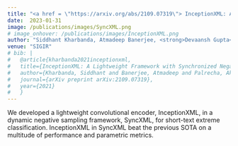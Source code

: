 ```yaml
---
title: "<a href = \"https://arxiv.org/abs/2109.07319\"> InceptionXML: A Lightweight Framework with Synchronized Negative Sampling for Short Text Extreme Classification</a>"
date:  2023-01-31
image: /publications/images/SyncXML.png
# image_onhover: /publications/images/InceptionXML.png
author: "Siddhant Kharbanda, Atmadeep Banerjee, <strong>Devaansh Gupta</strong>, Akash Palrecha, Rohit Babbar"
venue: "SIGIR"
# bib: |
#   @article{kharbanda2021inceptionxml,
#   title={InceptionXML: A Lightweight Framework with Synchronized Negative Sampling for Short Text Extreme Classification},
#   author={Kharbanda, Siddhant and Banerjee, Atmadeep and Palrecha, Akash and Gupta, Devaansh and Babbar, Rohit},
#   journal={arXiv preprint arXiv:2109.07319},
#   year={2021}
#   }
---
```

We developed a lightweight convolutional encoder, InceptionXML, in a dynamic negative sampling framework, SyncXML, for short-text extreme classification. InceptionXML in SyncXML beat the previous SOTA on a multitude of performance and parametric metrics.
